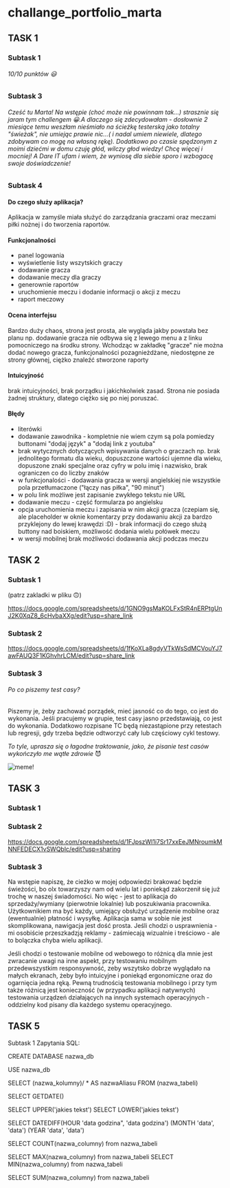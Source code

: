 # challange_portfolio_marta

## TASK 1
### Subtask 1
###### 10/10 punktów :smiley:
### Subtask 3
###### Cześć tu Marta! Na wstępie (choć może nie powinnam tak...) strasznie się jaram tym challengem :grinning:.A dlaczego się zdecydowałam - dosłownie 2 miesiące temu weszłam nieśmiało na ścieżkę testerską jako totalny "świeżak", nie umiejąc prawie nic...( i nadal umiem niewiele, dlatego zdobywam co mogę na własną rękę). Dodatkowo po czasie spędzonym z moimi dziećmi w domu czuję głód, wilczy głod wiedzy! Chcę więcej i mocniej! A Dare IT ufam i wiem, że wyniosę dla siebie sporo i wzbogacę swoje doświadczenie!
### Subtask 4
#### Do czego służy aplikacja?
Aplikacja w zamyśle miała służyć do zarządzania graczami oraz meczami piłki nożnej i do tworzenia raportów.
#### Funkcjonalności
- panel logowania
- wyświetlenie listy wszytskich graczy
- dodawanie gracza
 -  dodawanie meczy dla graczy
 - generownie raportów
 - uruchomienie meczu i dodanie informacji o akcji z meczu
 - raport meczowy

#### Ocena interfejsu
Bardzo duży chaos, strona jest prosta, ale wygląda jakby powstała bez planu np. dodawanie gracza nie odbywa się z lewego menu a z linku pomocniczego na środku strony. Wchodząc w zakładkę "gracze" nie można dodać nowego gracza, funkcjonalności pozagnieżdżane, niedostępne ze strony głównej, ciężko znaleźć stworzone raporty

#### Intuicyjność
brak intuicyjności, brak porządku i jakichkolwiek zasad. Strona nie posiada żadnej struktury, dlatego ciężko się po niej poruszać.

#### Błędy
- literówki
- dodawanie zawodnika - kompletnie nie wiem czym są pola pomiedzy buttonami "dodaj język" a "dodaj link z youtuba"
- brak wytycznych dotyczących wpisywania danych o graczach np. brak jednolitego formatu dla wieku, dopuszczone wartości ujemne dla wieku, dopuszone znaki specjalne oraz cyfry w polu imię i nazwisko, brak ograniczen co do liczby znaków
- w funkcjonalości - dodawania gracza w wersji angielskiej nie wszystkie pola przetłumaczone ("łączy nas piłka", "90 minut")
- w polu link możliwe jest zapisanie zwykłego tekstu nie URL
- dodawanie meczu - część formularza po angielsku
- opcja uruchomienia meczu i zapisania w nim akcji gracza (czepiam się, ale placeholder w oknie komentarzy przy dodawaniu akcji za bardzo przyklejony do lewej krawędzi :D) - brak informacji do czego służą buttony nad boiskiem, możliwość dodania wielu połówek meczu
- w wersji mobilnej brak możliwości dodawania akcji podczas meczu


## TASK 2


### Subtask 1 
(patrz zakladki w pliku :upside_down_face:)

https://docs.google.com/spreadsheets/d/1GNO9gsMaKOLFxStR4nERPtgUnJ2K0XqZ8_6cHvbaXXg/edit?usp=share_link

### Subtask 2
https://docs.google.com/spreadsheets/d/1fKoXLa8gdyVTkWsSdMCVouYJ7awFAUQ3F1KGhvhrLCM/edit?usp=share_link

### Subtask 3
###### Po co piszemy test casy?
Piszemy je, żeby zachować porządek, mieć jasność co do tego, co jest do wykonania.
Jeśli pracujemy w grupie, test casy jasno przedstawiają, co jest do wykonania.
Dodatkowo rozpisane TC będą niezastąpione przy retestach lub regresji, gdy trzeba będzie odtworzyć cały lub częściowy cykl testowy.

*To tyle, uprasza się o łagodne traktowanie, jako, że pisanie test casów wykończyło me wątłe zdrowie* :smiling_imp:

![meme](https://s3.memeshappen.com/memes/Enough-Test-cases--meme-40783.jpg)!

## TASK 3


### Subtask 1

### Subtask 2

https://docs.google.com/spreadsheets/d/1FJpszWl1i7Sr17xxEeJMNroumkMNNFEDECX1vSWQblc/edit?usp=sharing

### Subtask 3

Na wstępie napiszę, że cieżko w mojej odpowiedzi brakować będzie świeżości, bo olx towarzyszy nam od wielu lat i poniekąd zakorzenił się już trochę w naszej świadomości. No więc - jest to aplikacja do sprzedaży/wymiany (pierwotnie lokalnie) lub poszukiwania pracownika. Użytkownikiem ma być każdy, umiejący obsłużyć urządzenie mobilne oraz (ewentualnie) płatność i wysyłkę. Aplikacja sama w sobie nie jest skomplikowana, nawigacja jest dość prosta. Jeśli chodzi o usprawnienia  - mi osobiście przeszkadzją reklamy - zaśmiecają wizualnie i treściowo - ale to bolączka chyba wielu aplikacji. 

Jeśli chodzi o testowanie mobilne od webowego to różnicą dla mnie jest zwracanie uwagi na inne aspekt, przy testowaniu mobilnym przedewszystkim responsywność, zeby wszytsko dobrze wyglądało na małych ekranach, żeby było intuicyjne i poniekąd ergonomiczne oraz do ogarnięcia jedna ręką. Pewną trudnością testowania mobilnego i przy tym także różnicą jest konieczność (w przypadku aplikacji natywnych) testowania urządzeń działających na innych systemach operacyjnych - oddzielny kod pisany dla każdego systemu operacyjnego.

## TASK 5


Subtask 1
Zapytania SQL:

CREATE DATABASE nazwa_db

USE nazwa_db

SELECT (nazwa_kolumny)/ * AS nazwaAliasu
FROM (nazwa_tabeli)



SELECT GETDATE()

SELECT UPPER('jakies tekst')
SELECT LOWER('jakies tekst')

SELECT DATEDIFF(HOUR 'data godzina", 'data godzina')
               (MONTH 'data', 'data')
               (YEAR 'data', 'data')
               
SELECT COUNT(nazwa_columny) from nazwa_tabeli

SELECT MAX(nazwa_columny) from nazwa_tabeli 
SELECT MIN(nazwa_columny) from nazwa_tabeli

SELECT SUM(nazwa_columny) from nazwa_tabeli


